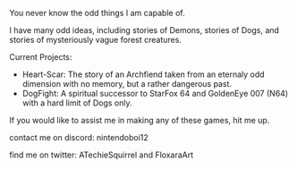 You never know the odd things I am capable of.

I have many odd ideas, including stories of Demons, stories of Dogs, and stories of mysteriously vague forest creatures.

Current Projects:
  - Heart-Scar: The story of an Archfiend taken from an eternaly odd dimension with no memory, but a rather dangerous past.
  - DogFight: A spiritual successor to StarFox 64 and GoldenEye 007 (N64) with a hard limit of Dogs only.

If you would like to assist me in making any of these games, hit me up.

contact me on discord: nintendoboi12

find me on twitter: ATechieSquirrel and FloxaraArt
